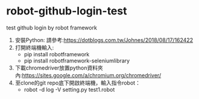 # robot-github-login-test
test github login by robot framework

1. 安裝Python:
請參考:https://dotblogs.com.tw/Johnes/2018/08/17/162422
3. 打開終端機輸入:
    - pip install robotframework
    - pip install robotframework-seleniumlibrary
4. 下載chromedriver放置python資料夾內:https://sites.google.com/a/chromium.org/chromedriver/
5. 至clone的git repo底下開啟終端機，輸入指令robot：
    - robot -d log -V setting.py  test1.robot